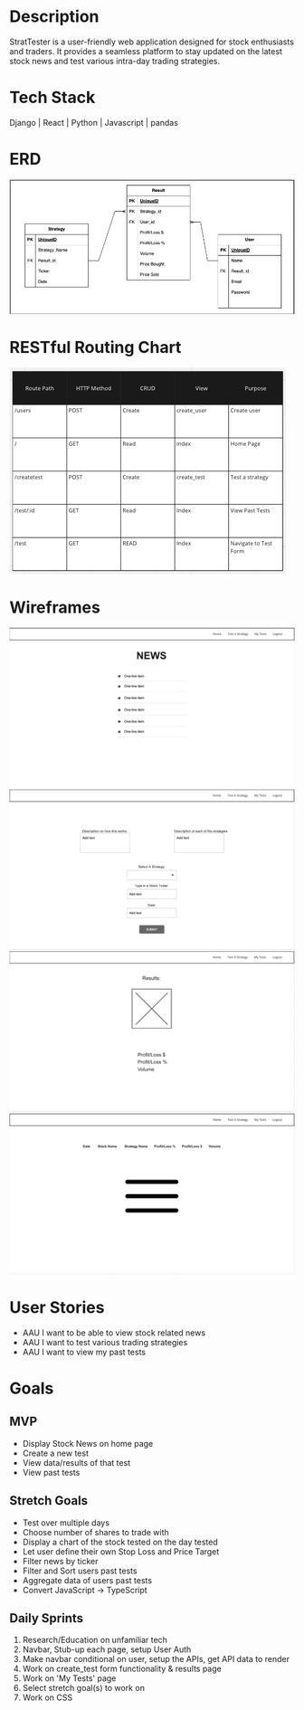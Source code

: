 # Description
StratTester is a user-friendly web application designed for stock enthusiasts and traders. It provides a seamless platform to stay updated on the latest stock news and test various intra-day trading strategies.
# Tech Stack
Django |
React |
Python |
Javascript |
pandas 
# ERD
![ERD Chart](ERD.png)

# RESTful Routing Chart
![RESTful Routing Chart](RESTfulrouting.png)

# Wireframes
![Home Page](Wireframes/home.png)
![Create Test](Wireframes/createtest.png)
![Test Result](Wireframes/testresult.png)
![Past Tests](Wireframes/pasttests.png)
# User Stories
- AAU I want to be able to view stock related news
- AAU I want to test various trading strategies
- AAU I want to view my past tests

# Goals
## MVP
- Display Stock News on home page
- Create a new test
- View data/results of that test
- View past tests

## Stretch Goals
- Test over multiple days
- Choose number of shares to trade with
- Display a chart of the stock tested on the day tested
- Let user define their own Stop Loss and Price Target
- Filter news by ticker
- Filter and Sort users past tests
- Aggregate data of users past tests
- Convert JavaScript -> TypeScript

## Daily Sprints
1. Research/Education on unfamiliar tech
2. Navbar, Stub-up each page, setup User Auth
3. Make navbar conditional on user, setup the APIs, get API data to render
4. Work on create_test form functionality & results page
5. Work on 'My Tests' page
6. Select stretch goal(s) to work on
7. Work on CSS
